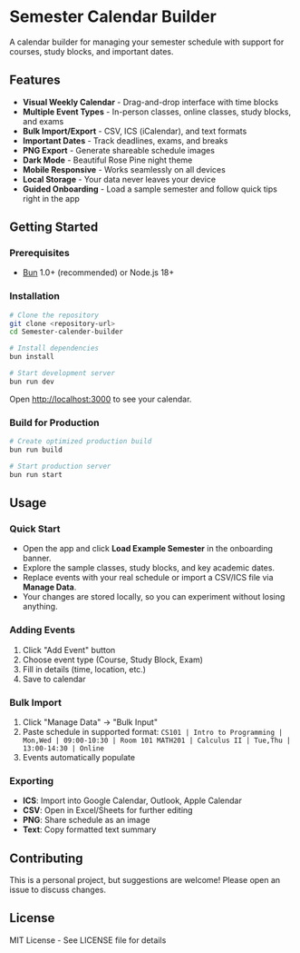 # Semester Calendar Builder

A calendar builder for managing your semester schedule with support for courses, study blocks, and important dates.

## Features

- **Visual Weekly Calendar** - Drag-and-drop interface with time blocks
- **Multiple Event Types** - In-person classes, online classes, study blocks, and exams
- **Bulk Import/Export** - CSV, ICS (iCalendar), and text formats
- **Important Dates** - Track deadlines, exams, and breaks
- **PNG Export** - Generate shareable schedule images
- **Dark Mode** - Beautiful Rose Pine night theme
- **Mobile Responsive** - Works seamlessly on all devices
- **Local Storage** - Your data never leaves your device
- **Guided Onboarding** - Load a sample semester and follow quick tips right in the app

## Getting Started

### Prerequisites

- [Bun](https://bun.sh/) 1.0+ (recommended) or Node.js 18+

### Installation

```bash
# Clone the repository
git clone <repository-url>
cd Semester-calender-builder

# Install dependencies
bun install

# Start development server
bun run dev
```

Open [http://localhost:3000](http://localhost:3000) to see your calendar.

### Build for Production

```bash
# Create optimized production build
bun run build

# Start production server
bun run start
```

## Usage

### Quick Start

- Open the app and click **Load Example Semester** in the onboarding banner.
- Explore the sample classes, study blocks, and key academic dates.
- Replace events with your real schedule or import a CSV/ICS file via **Manage Data**.
- Your changes are stored locally, so you can experiment without losing anything.

### Adding Events

1. Click "Add Event" button
2. Choose event type (Course, Study Block, Exam)
3. Fill in details (time, location, etc.)
4. Save to calendar

### Bulk Import

1. Click "Manage Data" → "Bulk Input"
2. Paste schedule in supported format:
   `
   CS101 | Intro to Programming | Mon,Wed | 09:00-10:30 | Room 101
   MATH201 | Calculus II | Tue,Thu | 13:00-14:30 | Online
   `
3. Events automatically populate

### Exporting

- **ICS**: Import into Google Calendar, Outlook, Apple Calendar
- **CSV**: Open in Excel/Sheets for further editing
- **PNG**: Share schedule as an image
- **Text**: Copy formatted text summary

## Contributing

This is a personal project, but suggestions are welcome! Please open an issue to discuss changes.

## License

MIT License - See LICENSE file for details
